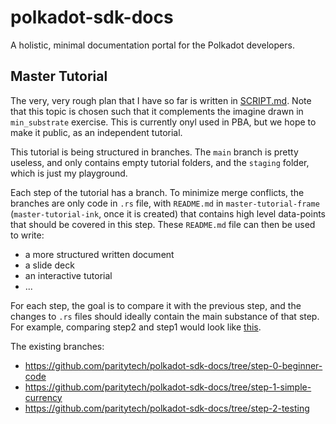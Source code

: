 # polkadot-sdk-docs
A holistic, minimal documentation portal for the Polkadot developers. 

## Master Tutorial

The very, very rough plan that I have so far is written in [SCRIPT.md](./SCRIPT.md). Note that this topic is chosen such that it complements the imagine drawn in `min_substrate` exercise. This is currently onyl used in PBA, but we hope to make it public, as an independent tutorial. 

This tutorial is being structured in branches. The `main` branch is pretty useless, and only contains empty tutorial folders, and the `staging` folder, which is just my playground. 

Each step of the tutorial has a branch. To minimize merge conflicts, the branches are only code in `.rs` file, with `README.md` in `master-tutorial-frame` (`master-tutorial-ink`, once it is created) that contains high level data-points that should be covered in this step. These `README.md` file can then be used to write: 

* a more structured written document
* a slide deck
* an interactive tutorial
* ... 

For each step, the goal is to compare it with the previous step, and the changes to `.rs` files should ideally contain the main substance of that step. For example, comparing step2 and step1 would look like [this](https://github.com/paritytech/polkadot-sdk-docs/compare/step-1-simple-currency...step-2-testing).

The existing branches: 

- https://github.com/paritytech/polkadot-sdk-docs/tree/step-0-beginner-code
- https://github.com/paritytech/polkadot-sdk-docs/tree/step-1-simple-currency
- https://github.com/paritytech/polkadot-sdk-docs/tree/step-2-testing
